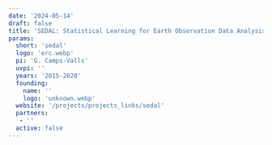 ```yaml
---
date: '2024-05-14'
draft: false
title: 'SEDAL: Statistical Learning for Earth Observation Data Analysis'
params:
  short: 'sedal'
  logo: 'erc.webp'
  pi: 'G. Camps-Valls'
  uvpi: ''
  years: '2015-2020'
  founding: 
    name: ''
    logo: 'unknown.webp'
  website: '/projects/projects_links/sedal'
  partners: 
   - '' 
  active: false
---
```

